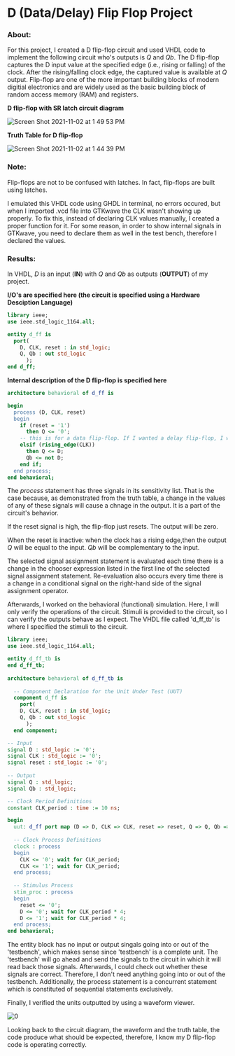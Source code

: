# D (Data/Delay) Flip Flop Project

### About:

For this project, I created a D flip-flop circuit and used VHDL code to implement the following circuit who's outputs is *Q* and *Qb*. The D flip-flop captures the D input value at the specified edge (i.e., rising or falling) of the clock. After the rising/falling clock edge, the captured value is available at *Q* output. Flip-flop are one of the more important building blocks of modern digitial electronics and are widely used as the basic building block of random access memory (RAM) and registers.  

**D flip-flop with SR latch circuit diagram**

![Screen Shot 2021-11-02 at 1 49 53 PM](https://user-images.githubusercontent.com/89553126/139926872-84a06b80-47b6-4e26-81df-319304f0405a.png)
 
**Truth Table for D flip-flop**

![Screen Shot 2021-11-02 at 1 44 39 PM](https://user-images.githubusercontent.com/89553126/139925946-02b0ba9d-2358-4dff-90a8-c243caafc963.png)

### Note:

Flip-flops are not to be confused with latches. In fact, flip-flops are built using latches.

I emulated this VHDL code using GHDL in terminal, no errors occured, but when I imported .vcd file into GTKwave the CLK wasn't showing up properly. To fix this, instead of declaring CLK values manually, I created a proper function for it. For some reason, in order to show internal signals in GTKwave, you need to declare them as well in the test bench, therefore I declared the values.

### Results:

In VHDL, *D* is an input (**IN**) with *Q* and *Qb* as outputs (**OUTPUT**) of my project.

**I/O's are specified here (the circuit is specified using a Hardware Desciption Language)**

```VHDL
library ieee;
use ieee.std_logic_1164.all;

entity d_ff is
  port(
    D, CLK, reset : in std_logic;
    Q, Qb : out std_logic
      );
end d_ff; 
```
 
**Internal description of the D flip-flop is specified here**

```VHDL
architecture behavioral of d_ff is

begin
  process (D, CLK, reset)
  begin
    if (reset = '1') 
      then Q <= '0'; 
    -- this is for a data flip-flop. If I wanted a delay flip-flop, I would use a negative edge
    elsif (rising_edge(CLK)) 
      then Q <= D; 
      Qb <= not D;
    end if;
  end process;
end behavioral;
```

The *process* statement has three signals in its sensitivity list. That is the case because, as demonstrated from the truth table, a change in the values of any of these signals will cause a chnage in the output. It is a part of the circuit's behavior. 

If the reset signal is high, the flip-flop just resets. The output will be zero.

When the reset is inactive: when the clock has a rising edge,then the output *Q* will be equal to the input. *Qb* will be complementary to the input.

The selected signal assignment statement is evaluated each time there is a change in the chooser expression listed in the first line of the selected signal assignment statement. Re-evaluation also occurs every time there is a change in a conditional signal on the right-hand side of the signal assignment operator.

Afterwards, I worked on the behavioral (functional) simulation. Here, I will only verify the operations of the circuit. Stimuli is provided to the circuit, so I can verify the outputs behave as I expect. The VHDL file called 'd_ff_tb' is where I specified the stimuli to the circuit.

```VHDL
library ieee;
use ieee.std_logic_1164.all;

entity d_ff_tb is
end d_ff_tb;
  
architecture behavioral of d_ff_tb is 
  
  -- Component Declaration for the Unit Under Test (UUT)
  component d_ff is
    port(
    D, CLK, reset : in std_logic;
    Q, Qb : out std_logic
      );
  end component;

-- Input
signal D : std_logic := '0';
signal CLK : std_logic := '0';
signal reset : std_logic := '0';
  
-- Output
signal Q : std_logic;
signal Qb : std_logic;

-- Clock Period Definitions
constant CLK_period : time := 10 ns;

begin 
  uut: d_ff port map (D => D, CLK => CLK, reset => reset, Q => Q, Qb => Qb);
  
  -- Clock Process Definitions
  clock : process
  begin
    CLK <= '0'; wait for CLK_period;
    CLK <= '1'; wait for CLK_period;
  end process;
  
  -- Stimulus Process 
  stim_proc : process
  begin
    reset <= '0';
    D <= '0'; wait for CLK_period * 4;
    D <= '1'; wait for CLK_period * 4;
  end process;
end behavioral;
```


The entity block has no input or output singals going into or out of the 'testbench', which makes sense since 'testbench' is a complete unit. The 'testbench' will go ahead and send the signals to the circuit in which it will read back those signals. Afterwards, I could check out whether these signals are correct. Therefore, I don't need anything going into or out of the testbench. Additionally, the process statement is a concurrent statement which is constituted of sequential statements exclusively.

Finally, I verified the units outputted by using a waveform viewer.

![0](https://user-images.githubusercontent.com/89553126/138942225-a774aca9-2443-4536-9c55-babe050a49fa.png)
 
Looking back to the circuit diagram, the waveform and the truth table, the code produce what should be expected, therefore, I know my D flip-flop code is operating correctly.

